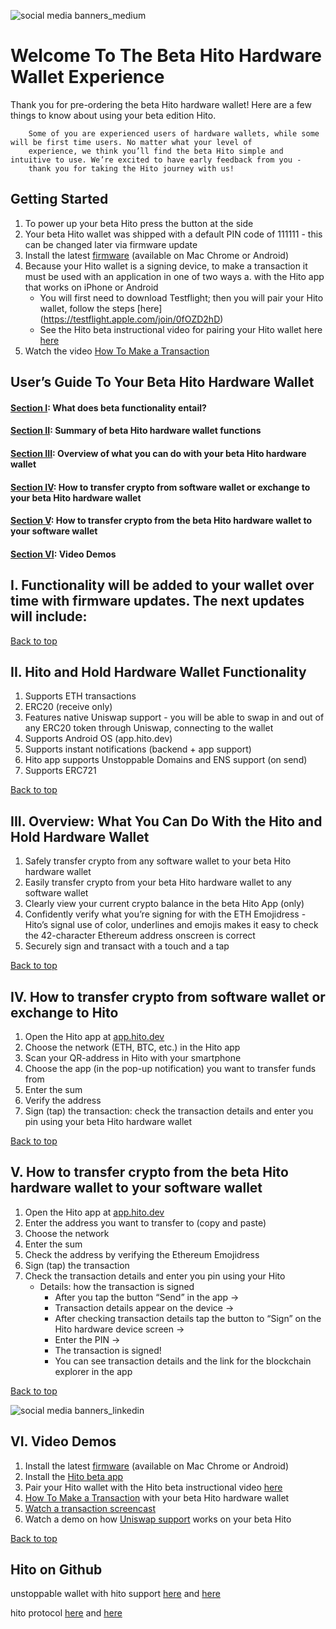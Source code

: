 ![social media banners_medium](https://user-images.githubusercontent.com/41199341/210452310-6285d50b-922f-4ee3-83cb-2918e2681533.png)


# Welcome To The Beta Hito Hardware Wallet Experience #
Thank you for pre-ordering the beta Hito hardware wallet! Here are a few things to know about using your beta edition Hito.

        Some of you are experienced users of hardware wallets, while some will be first time users. No matter what your level of 
        experience, we think you’ll find the beta Hito simple and intuitive to use. We’re excited to have early feedback from you - 
        thank you for taking the Hito journey with us!

## Getting Started ##
1. To power up your beta Hito press the button at the side
4. Your beta Hito wallet was shipped with a default PIN code of 111111 - this can be changed later via firmware update
5. Install the latest [firmware](https://fota.hito.xyz) (available on Mac Chrome or Android)
6. Because your Hito wallet is a signing device, to make a transaction it must be used with an application in one of two ways
   a. with the Hito app that works on iPhone or Android
      - You will first need to download Testflight; then you will pair your Hito wallet, follow the steps [here]
           (https://testflight.apple.com/join/0fOZD2hD)
      - See the Hito beta instructional video for pairing your Hito wallet here [here](https://youtube.com/shorts/pHPlrf77LZs)  
7. Watch the video [How To Make a Transaction](https://youtube.com/shorts/eQMrfLVqmuE)


## User’s Guide To Your Beta Hito Hardware Wallet ##

#### [Section I](https://github.com/hito-xyz/docs/edit/main/Hito%20User's%20Guide/README.md#i--your-beta-hito-wallet-has-limited-functionality---heres-what-you-need-to-know): What does beta functionality entail? ####
#### [Section II](https://github.com/hito-xyz/docs/edit/main/Hito%20User's%20Guide/README.md#ii-beta-hito-hardware-wallet-functionality): Summary of beta Hito hardware wallet functions ####
#### [Section III](https://github.com/hito-xyz/docs/edit/main/Hito%20User's%20Guide/README.md#iii-overview-what-you-can-do-with-the-beta-hito-hardware-wallet): Overview of what you can do with your beta Hito hardware wallet ####
#### [Section IV](https://github.com/hito-xyz/docs/edit/main/Hito%20User's%20Guide/README.md#v-how-to-transfer-crypto-from-the-beta-hito-hardware-wallet-to-your-software-wallet): How to transfer crypto from software wallet or exchange to your beta Hito hardware wallet ####
#### [Section V](https://github.com/hito-xyz/docs/edit/main/Hito%20User's%20Guide/README.md#v-how-to-transfer-crypto-from-the-beta-hito-hardware-wallet-to-your-software-wallet): How to  transfer crypto from the beta Hito hardware wallet to your software wallet ####
#### [Section VI](https://github.com/hito-xyz/docs/edit/main/Hito%20User's%20Guide/README.md#vi--video-demos): Video Demos


## I.  Functionality will be added to your wallet over time with firmware updates. The next updates will include:  ##
     
 


[Back to top](https://github.com/hito-xyz/docs/edit/main/Hito%20User's%20Guide/README.md#users-guide-to-your-beta-hito-hardware-wallet)


## II.	 Hito and Hold Hardware Wallet Functionality ##

1. Supports ETH transactions
2. ERC20 (receive only)
3. Features native Uniswap support - you will be able to swap in and out of any ERC20 token through Uniswap, connecting to the wallet
4. Supports Android OS (app.hito.dev)
5. Supports instant notifications (backend + app support)
6. Hito app supports Unstoppable Domains and ENS support (on send) 
7. Supports ERC721 

[Back to top](https://github.com/hito-xyz/docs/edit/main/Hito%20User's%20Guide/README.md#users-guide-to-your-beta-hito-hardware-wallet)


## III.  Overview: What You Can Do With the Hito and Hold Hardware Wallet ##

1. Safely transfer crypto from any software wallet to your beta Hito hardware wallet
2. Easily transfer crypto from your beta Hito hardware wallet to any software wallet
3. Clearly view your current crypto balance in the beta Hito App (only)
4. Confidently verify what you’re signing for with the ETH Emojidress -  Hito’s signal use of color, underlines and emojis makes it easy to check the 42-character Ethereum address onscreen is correct 
5. Securely  sign and transact with a touch and a tap

[Back to top](https://github.com/hito-xyz/docs/edit/main/Hito%20User's%20Guide/README.md#users-guide-to-your-beta-hito-hardware-wallet)


## IV. 	How to transfer crypto from software wallet or exchange to Hito ##

1. Open the Hito app at [app.hito.dev](https://app.hito.dev/)
2. Choose the network (ETH, BTC, etc.) in the Hito app
3. Scan your QR-address in Hito with your smartphone
4. Choose the app (in the pop-up notification) you want to transfer funds from
5. Enter the sum 
6. Verify the address 
7. Sign (tap) the transaction: check the transaction details and enter you pin using your beta Hito hardware wallet

[Back to top](https://github.com/hito-xyz/docs/edit/main/Hito%20User's%20Guide/README.md#users-guide-to-your-beta-hito-hardware-wallet)


## V. 	How to transfer crypto from the beta Hito hardware wallet to your software wallet ## 

1. Open the Hito app at [app.hito.dev](https://app.hito.dev/)
2. Enter the address you want to transfer to (copy and paste)
3. Choose the network
4. Enter the sum
5. Check the address by verifying the Ethereum Emojidress
6. Sign (tap) the transaction
7. Check the transaction details and enter you pin using your Hito
   - Details: how the transaction is signed
     - After you tap the button “Send” in the app →
     - Transaction details appear on the device →
     - After checking transaction details tap the button to “Sign” on the Hito hardware device screen → 
     - Enter the PIN → 
     - The transaction is signed!
     - You can see transaction details and the link for the blockchain explorer in the app

[Back to top](https://github.com/hito-xyz/docs/edit/main/Hito%20User's%20Guide/README.md#users-guide-to-your-beta-hito-hardware-wallet)

![social media banners_linkedin](https://user-images.githubusercontent.com/41199341/210452599-a365bd03-ecae-4654-b479-7543dea251cd.png)

## VI.  Video Demos ##

1. Install the latest [firmware](https://fota.hito.xyz) (available on Mac Chrome or Android)
2. Install the [Hito beta app](https://youtube.com/shorts/LYANqj3g4SY)
3. Pair your Hito wallet with the Hito beta instructional video [here](https://youtube.com/shorts/pHPlrf77LZs)
4. [How To Make a Transaction](https://youtube.com/shorts/eQMrfLVqmuE) with your beta Hito hardware wallet
5. [Watch a transaction screencast](https://youtu.be/oA9JYdlF1rY) 
6. Watch a demo on how [Uniswap support](https://youtu.be/E--A4ZzqO3ohttps://youtu.be/E--A4ZzqO3o) works on your beta Hito 


[Back to top](https://github.com/hito-xyz/docs/edit/main/Hito%20User's%20Guide/README.md#users-guide-to-your-beta-hito-hardware-wallet)

## Hito on Github ##
 
unstoppable wallet with hito support [here](https://github.com/mishabunte/unstoppable-wallet-android) and [here](https://github.com/mishabunte/unstoppable-wallet-ios)

hito protocol [here](https://github.com/mishabunte/hito-link) and [here](https://github.com/mishabunte/hito-link-near)
